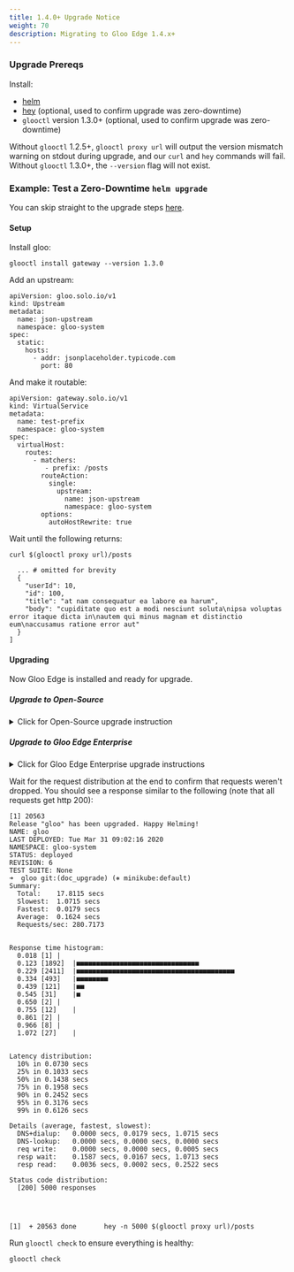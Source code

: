 ```yaml
---
title: 1.4.0+ Upgrade Notice
weight: 70
description: Migrating to Gloo Edge 1.4.x+
---
```


### Upgrade Prereqs

Install:
 - [helm](https://github.com/helm/helm)
 - [hey](https://github.com/rakyll/hey) (optional, used to confirm upgrade was zero-downtime)
 - `glooctl` version 1.3.0+ (optional, used to confirm upgrade was zero-downtime)

Without `glooctl` 1.2.5+, `glooctl proxy url` will output the version mismatch warning on stdout during upgrade, and our `curl` and `hey` commands will fail. Without `glooctl` 1.3.0+, the `--version` flag will not exist.

### Example: Test a Zero-Downtime `helm upgrade`

You can skip straight to the upgrade steps [here](#upgrading).

#### Setup

Install gloo:
```shell script
glooctl install gateway --version 1.3.0
```

Add an upstream:
```shell script
apiVersion: gloo.solo.io/v1
kind: Upstream
metadata:
  name: json-upstream
  namespace: gloo-system
spec:
  static:
    hosts:
      - addr: jsonplaceholder.typicode.com
        port: 80
```

And make it routable:
```shell script
apiVersion: gateway.solo.io/v1
kind: VirtualService
metadata:
  name: test-prefix
  namespace: gloo-system
spec:
  virtualHost:
    routes:
      - matchers:
         - prefix: /posts
        routeAction:
          single:
            upstream:
              name: json-upstream
              namespace: gloo-system
        options:
          autoHostRewrite: true
```

Wait until the following returns:
```shell script
curl $(glooctl proxy url)/posts
```

```shell script
  ... # omitted for brevity
  {
    "userId": 10,
    "id": 100,
    "title": "at nam consequatur ea labore ea harum",
    "body": "cupiditate quo est a modi nesciunt soluta\nipsa voluptas error itaque dicta in\nautem qui minus magnam et distinctio eum\naccusamus ratione error aut"
  }
]
```

#### Upgrading

Now Gloo Edge is installed and ready for upgrade.

##### Upgrade to Open-Source

<details><summary>Click for Open-Source upgrade instruction</summary>

If you are upgrading from a version prior to 1.4.0, if you are running the proxy on the `hostNetwork` and using a port lower than 1024, you will now need to explicitly enable the addition of the `NET_BIND` capability.  This can be configured as helm value, similar to:
```
gatewayProxies:
  gatewayProxy:
    podTemplate:
      disableNetBind: false
```

Upgrade to open-source Gloo Edge 1.4.x (helm 2 or helm 3):
{{< tabs >}}
{{< tab name="helm upgrade only" codelang="shell">}}
helm upgrade gloo gloo/gloo --namespace gloo-system --version 1.4.11 \
    --set gatewayProxies.gatewayProxy.podTemplate.probes=true
{{< /tab >}}
{{< tab name="upgrade with downtime check" codelang="shell">}}
hey -n 6000 -c 10 -q 10 $(glooctl proxy url)/posts & helm upgrade gloo gloo/gloo --namespace gloo-system --version 1.4.11 \
    --set gatewayProxies.gatewayProxy.podTemplate.probes=true
{{< /tab >}}
{{< /tabs >}}

</details>

##### Upgrade to Gloo Edge Enterprise

<details><summary>Click for Gloo Edge Enterprise upgrade instructions</summary>

If upgrading from any version of Gloo Edge Enterprise prior to 1.4.0 to Gloo Edge Enterprise 1.4.0 or later, you must delete the apiserver-ui service to avoid more breaking changes:
```
kubectl delete service -n gloo-system apiserver-ui
```

Also relevant if you are upgrading from a version prior to 1.4.0, if you are running the proxy on the `hostNetwork` and using a port lower than 1024, you will now need to explicitly enable the addition of the `NET_BIND` capability.  This can be configured as helm value, similar to:
```
gloo:
  gatewayProxies:
    gatewayProxy:
      podTemplate:
        disableNetBind: false
```

Upgrade to Gloo Edge Enterprise 1.4.0 (helm 2 or helm 3):

{{% notice note %}}
The `--set grafana.persistence.storageClassName=<currently installed pvc storage class>` is only required if upgrading from Gloo Edge Enterprise 1.3.0-beta6 or lower and grafana is enabled (the default). In most installations the storage class will be `standard`, but `gp2` is common for EKS and it's worth confirming the deployed storage class before attempting installation with `kubectl get pvc -n gloo-system`.
{{% /notice %}}

{{< tabs >}}
{{< tab name="helm upgrade only" codelang="shell">}}
helm upgrade gloo glooe/gloo-ee --namespace gloo-system --version=1.4.0 \
    --set license_key=$LICENSE_KEY \
    --set gloo.gatewayProxies.gatewayProxy.podTemplate.probes=true \
    --set grafana.persistence.storageClassName=standard # if required, storage class must match the PVC that's already deployed
{{< /tab >}}
{{< tab name="upgrade with downtime check" codelang="shell">}}
hey -n 6000 -c 10 -q 10 $(glooctl proxy url)/posts & helm upgrade gloo glooe/gloo-ee --namespace gloo-system --version=1.4.0 \
    --set license_key=$LICENSE_KEY \
    --set gloo.gatewayProxies.gatewayProxy.podTemplate.probes=true \
    --set grafana.persistence.storageClassName=standard # if required, storage class must match the PVC that's already deployed
{{< /tab >}}
{{< /tabs >}}

{{% notice note %}}
If your initial version was Gloo Edge Enterprise 1.3.0-beta6 or lower, you will always need to provide the `grafana.persistence.storageClassName` value going forward for upgrades, so add that to your helm values.
{{% /notice %}}

</details>

Wait for the request distribution at the end to confirm that requests weren't dropped. You should see a response similar to the following (note that all requests get http 200):
```shell script
[1] 20563
Release "gloo" has been upgraded. Happy Helming!
NAME: gloo
LAST DEPLOYED: Tue Mar 31 09:02:16 2020
NAMESPACE: gloo-system
STATUS: deployed
REVISION: 6
TEST SUITE: None
➜  gloo git:(doc_upgrade) (⎈ minikube:default)
Summary:
  Total:	17.8115 secs
  Slowest:	1.0715 secs
  Fastest:	0.0179 secs
  Average:	0.1624 secs
  Requests/sec:	280.7173


Response time histogram:
  0.018 [1]	|
  0.123 [1892]	|■■■■■■■■■■■■■■■■■■■■■■■■■■■■■■■
  0.229 [2411]	|■■■■■■■■■■■■■■■■■■■■■■■■■■■■■■■■■■■■■■■■
  0.334 [493]	|■■■■■■■■
  0.439 [121]	|■■
  0.545 [31]	|■
  0.650 [2]	|
  0.755 [12]	|
  0.861 [2]	|
  0.966 [8]	|
  1.072 [27]	|


Latency distribution:
  10% in 0.0730 secs
  25% in 0.1033 secs
  50% in 0.1438 secs
  75% in 0.1958 secs
  90% in 0.2452 secs
  95% in 0.3176 secs
  99% in 0.6126 secs

Details (average, fastest, slowest):
  DNS+dialup:	0.0000 secs, 0.0179 secs, 1.0715 secs
  DNS-lookup:	0.0000 secs, 0.0000 secs, 0.0000 secs
  req write:	0.0000 secs, 0.0000 secs, 0.0005 secs
  resp wait:	0.1587 secs, 0.0167 secs, 1.0713 secs
  resp read:	0.0036 secs, 0.0002 secs, 0.2522 secs

Status code distribution:
  [200]	5000 responses




[1]  + 20563 done       hey -n 5000 $(glooctl proxy url)/posts
```

Run `glooctl check` to ensure everything is healthy:
```shell script
glooctl check
```
